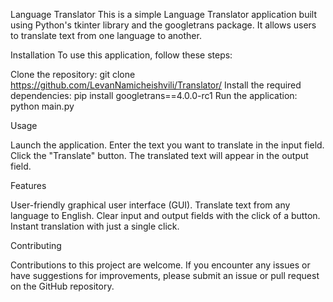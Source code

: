 Language Translator
This is a simple Language Translator application built using Python's tkinter library and the googletrans package. It allows users to translate text from one language to another.

Installation
To use this application, follow these steps:

Clone the repository: git clone https://github.com/LevanNamicheishvili/Translator/
Install the required dependencies: pip install googletrans==4.0.0-rc1
Run the application: python main.py

Usage

Launch the application.
Enter the text you want to translate in the input field.
Click the "Translate" button.
The translated text will appear in the output field.

Features

User-friendly graphical user interface (GUI).
Translate text from any language to English.
Clear input and output fields with the click of a button.
Instant translation with just a single click.

Contributing

Contributions to this project are welcome. If you encounter any issues or have suggestions for improvements, please submit an issue or pull request on the GitHub repository.
